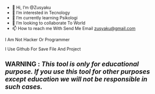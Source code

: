 - 👋 Hi, I’m @Zusyaku
- 👀 I’m interested in Tecnology
- 🌱 I’m currently learning Psikologi
- 💞️ I’m looking to collaborate To World
- 📫 How to reach me With Send Me Email zusyaku@gmail.com

<!---
Zusyaku/Zusyaku is a ✨ special ✨ repository because its `README.md` (this file) appears on your GitHub profile.
You can click the Preview link to take a look at your changes.
--->


I Am Not Hacker Or Programmer

I Use Github For Save File And Project

## WARNING : ***This tool is only for educational purpose. If you use this tool for other purposes except education we will not be responsible in such cases.***
